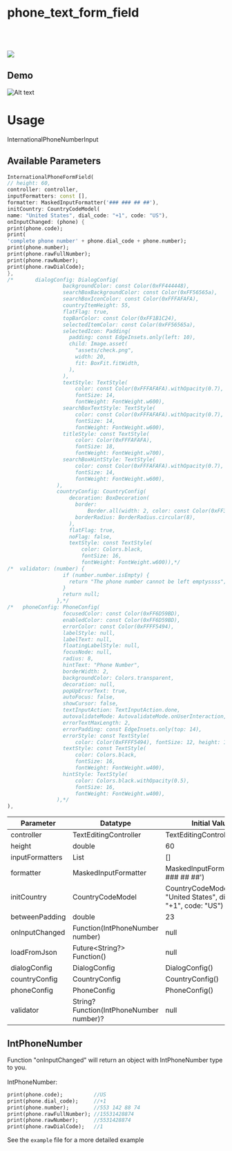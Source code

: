 
# phone_text_form_field

<div style="height:6px;"></div>

<div style="height:32px;"></div>

![](https://github.com/Moeed366/images/assets/101408316/d39904f4-9417-4c8b-919c-bc8c31c9079d)


## Demo

![Alt text](https://github.com/user-attachments/assets/b14c66a0-ec07-40e7-82fe-d44f3daa989d)

# Usage
InternationalPhoneNumberInput

## Available Parameters

```dart
InternationalPhoneFormField(
// height: 60,
controller: controller,
inputFormatters: const [],
formatter: MaskedInputFormatter('### ### ## ##'),
initCountry: CountryCodeModel(
name: "United States", dial_code: "+1", code: "US"),
onInputChanged: (phone) {
print(phone.code);
print(
'complete phone number' + phone.dial_code + phone.number);
print(phone.number);
print(phone.rawFullNumber);
print(phone.rawNumber);
print(phone.rawDialCode);
},
/*       dialogConfig: DialogConfig(
                  backgroundColor: const Color(0xFF444448),
                  searchBoxBackgroundColor: const Color(0xFF56565a),
                  searchBoxIconColor: const Color(0xFFFAFAFA),
                  countryItemHeight: 55,
                  flatFlag: true,
                  topBarColor: const Color(0xFF1B1C24),
                  selectedItemColor: const Color(0xFF56565a),
                  selectedIcon: Padding(
                    padding: const EdgeInsets.only(left: 10),
                    child: Image.asset(
                      "assets/check.png",
                      width: 20,
                      fit: BoxFit.fitWidth,
                    ),
                  ),
                  textStyle: TextStyle(
                      color: const Color(0xFFFAFAFA).withOpacity(0.7),
                      fontSize: 14,
                      fontWeight: FontWeight.w600),
                  searchBoxTextStyle: TextStyle(
                      color: const Color(0xFFFAFAFA).withOpacity(0.7),
                      fontSize: 14,
                      fontWeight: FontWeight.w600),
                  titleStyle: const TextStyle(
                      color: Color(0xFFFAFAFA),
                      fontSize: 18,
                      fontWeight: FontWeight.w700),
                  searchBoxHintStyle: TextStyle(
                      color: const Color(0xFFFAFAFA).withOpacity(0.7),
                      fontSize: 14,
                      fontWeight: FontWeight.w600),
                ),
                countryConfig: CountryConfig(
                    decoration: BoxDecoration(
                      border:
                          Border.all(width: 2, color: const Color(0xFF3f4046)),
                      borderRadius: BorderRadius.circular(8),
                    ),
                    flatFlag: true,
                    noFlag: false,
                    textStyle: const TextStyle(
                        color: Colors.black,
                        fontSize: 16,
                        fontWeight: FontWeight.w600)),*/
/*  validator: (number) {
                  if (number.number.isEmpty) {
                    return "The phone number cannot be left emptyssss";
                  }
                  return null;
                },*/
/*   phoneConfig: PhoneConfig(
                  focusedColor: const Color(0xFF6D59BD),
                  enabledColor: const Color(0xFF6D59BD),
                  errorColor: const Color(0xFFFF5494),
                  labelStyle: null,
                  labelText: null,
                  floatingLabelStyle: null,
                  focusNode: null,
                  radius: 8,
                  hintText: "Phone Number",
                  borderWidth: 2,
                  backgroundColor: Colors.transparent,
                  decoration: null,
                  popUpErrorText: true,
                  autoFocus: false,
                  showCursor: false,
                  textInputAction: TextInputAction.done,
                  autovalidateMode: AutovalidateMode.onUserInteraction,
                  errorTextMaxLength: 2,
                  errorPadding: const EdgeInsets.only(top: 14),
                  errorStyle: const TextStyle(
                      color: Color(0xFFFF5494), fontSize: 12, height: 1),
                  textStyle: const TextStyle(
                      color: Colors.black,
                      fontSize: 16,
                      fontWeight: FontWeight.w400),
                  hintStyle: TextStyle(
                      color: Colors.black.withOpacity(0.5),
                      fontSize: 16,
                      fontWeight: FontWeight.w400),
                ),*/
),
```

| Parameter                           | Datatype                                 |             Initial Value             |
|---------------------------------    |----------------------------------        |---------------------------------------|
| controller                          | TextEditingController                    |        TextEditingController()        |
| height                              | double                                   |                  60                   |
| inputFormatters                     | List<TextInputFormatter>                 |                  []                   |
| formatter                           | MaskedInputFormatter                     | MaskedInputFormatter('### ### ## ##') |
| initCountry                         | CountryCodeModel                         | CountryCodeModel(name: "United States", dial_code: "+1", code: "US") |
| betweenPadding                      | double                                   |                  23                   |
| onInputChanged                      | Function(IntPhoneNumber number)          |                 null                  |
| loadFromJson                        | Future<String?> Function()               |                 null                  |
| dialogConfig                        | DialogConfig                             |            DialogConfig()             |
| countryConfig                       | CountryConfig                            |            CountryConfig()            |
| phoneConfig                         | PhoneConfig                              |            PhoneConfig()              |
| validator                           | String? Function(IntPhoneNumber number)? |                 null                  |




## IntPhoneNumber
Function "onInputChanged" will return an object with IntPhoneNumber type to you. <br></br>
IntPhoneNumber:
```dart
print(phone.code);          //US
print(phone.dial_code);     //+1
print(phone.number);        //553 142 88 74
print(phone.rawFullNumber); //15531428874
print(phone.rawNumber);     //5531428874
print(phone.rawDialCode);   //1
```



See the `example` file for a more detailed example

